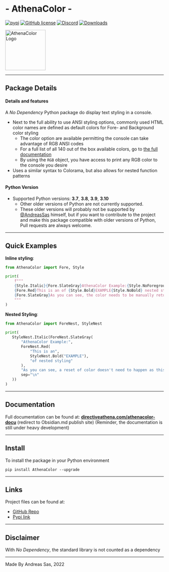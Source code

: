 # - AthenaColor -
[![pypi](https://img.shields.io/pypi/v/AthenaColor)](https://pypi.org/project/AthenaColor/) [![GitHub license](https://img.shields.io/github/license/DirectiveAthena/VerSC-AthenaColor)](https://github.com/DirectiveAthena/VerSC-AthenaColor/blob/master/LICENSE) [![Discord](https://img.shields.io/discord/814599159926620160?color=maroon)](https://discord.gg/6JcDbhXkCH) [![Downloads](https://pepy.tech/badge/athenacolor)](https://pepy.tech/project/athenacolor)

<img height="128" src="https://github.com/DirectiveAthena/AthenaColor/blob/core/Resources/AthenaColor.png?raw=true" width="128" alt="AthenaColor Logo"/>

--- 
## Package Details
#### Details and features 
A *No Dependency* Python package do display text styling in a console.
- Next to the full ability to use ANSI styling options, commonly used HTML color names are defined as default colors for Fore- and Background color styling
  - The color option are available permitting the console can take advantage of RGB ANSI codes
  - For a full list of all 140 out of the box available colors, go to [the full documentation](https://publish.obsidian.md/directiveathena/Content/Programming/AthenaColor/Documentation/HTML+Named+Colors)
  - By using the `RGB` object, you have access to print any RGB color to the console you desire
- Uses a similar syntax to Colorama, but also allows for nested function patterns

#### Python Version
- Supported Python versions: **3.7**, **3.8**, **3.9**, **3.10**
  - Other older versions of Python are not currently supported. 
  - These older versions will probably not be supported by [@AndreasSas](https://github.com/AndreasSas) himself, but if you want to contribute to the project and make this package compatible with older versions of Python, Pull requests are always welcome.

---
## Quick Examples
**Inline styling**:
```python
from AthenaColor import Fore, Style

print(  
    f"""  
    {Style.Italic}{Fore.SlateGray}AthenaColor Example:{Style.NoForeground}
    {Fore.Red}This is an of {Style.Bold}EXAMPLE{Style.NoBold} nested styling{Style.NoForeground}    
    {Fore.SlateGray}As you can see, the color needs to be manually returned here{Style.NoForeground}{Style.NoItalic}
    """  
)
```
**Nested Styling**:
```python
from AthenaColor import ForeNest, StyleNest

print(  
   StyleNest.Italic(ForeNest.SlateGray(  
       "AthenaColor Example:",  
       ForeNest.Red(  
           "This is an",  
           StyleNest.Bold("EXAMPLE"),  
           "of nested styling"  
       ),    
       "As you can see, a reset of color doesn't need to happen as this is done automatically",
       sep="\n"  
   ))  
)
```

---
## Documentation
Full documentation can be found at:
**[directiveathena.com/athenacolor-docu](https://www.directiveathena.com/athenacolor-docu)** (redirect to Obsidian.md publish site)
(Reminder, the documentation is still under heavy development)

---
## Install
To install the package in your Python environment

``` 
pip install AthenaColor --upgrade
```

---

## Links 
Project files can be found at:    
- [GitHub Repo](https://github.com/DirectiveAthena/AthenaColor)     
- [Pypi link](https://pypi.org/project/AthenaColor/)    

---

## Disclaimer
With  *No Dependency*, the standard library is not counted as a dependency

---
Made By Andreas Sas, 2022
